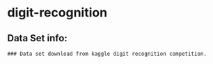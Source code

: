 # digit-recognition
## Data Set info:
    ### Data set download from kaggle digit recognition competition.
    
